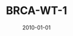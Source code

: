 ---
title: BRCA-WT-1
image: https://www.cycif.org/assets/img/mehta-2020/BRCA-WT-1.jpg
date: '2010-01-01'
minerva_link: https://www.cycif.org/data/mehta-2020/osd-BRCA-WT-1.html
info_link: https://www.cycif.org/data/mehta-2020/index.html
show_page_link: false
---
